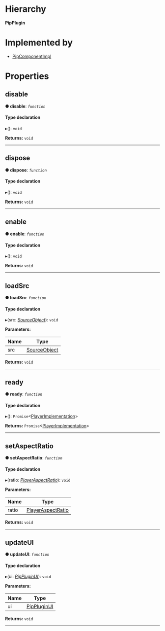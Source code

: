 

# Hierarchy

**PipPlugin**

# Implemented by

* [PipComponentImpl](../classes/pipplugin.pipcomponentimpl.md)

# Properties

<a id="disable"></a>

##  disable

**● disable**: *`function`*

#### Type declaration
▸(): `void`

**Returns:** `void`

___
<a id="dispose"></a>

##  dispose

**● dispose**: *`function`*

#### Type declaration
▸(): `void`

**Returns:** `void`

___
<a id="enable"></a>

##  enable

**● enable**: *`function`*

#### Type declaration
▸(): `void`

**Returns:** `void`

___
<a id="loadsrc"></a>

##  loadSrc

**● loadSrc**: *`function`*

#### Type declaration
▸(src: *[SourceObject](annotoplayer.sourceobject.md)*): `void`

**Parameters:**

| Name | Type |
| ------ | ------ |
| src | [SourceObject](annotoplayer.sourceobject.md) |

**Returns:** `void`

___
<a id="ready"></a>

##  ready

**● ready**: *`function`*

#### Type declaration
▸(): `Promise`<[PlayerImplementation](annotoplayer.playerimplementation.md)>

**Returns:** `Promise`<[PlayerImplementation](annotoplayer.playerimplementation.md)>

___
<a id="setaspectratio"></a>

##  setAspectRatio

**● setAspectRatio**: *`function`*

#### Type declaration
▸(ratio: *[PlayerAspectRatio](../modules/annotoplayer.md#playeraspectratio)*): `void`

**Parameters:**

| Name | Type |
| ------ | ------ |
| ratio | [PlayerAspectRatio](../modules/annotoplayer.md#playeraspectratio) |

**Returns:** `void`

___
<a id="updateui"></a>

##  updateUI

**● updateUI**: *`function`*

#### Type declaration
▸(ui: *[PipPluginUI](pipplugin.pippluginui.md)*): `void`

**Parameters:**

| Name | Type |
| ------ | ------ |
| ui | [PipPluginUI](pipplugin.pippluginui.md) |

**Returns:** `void`

___

